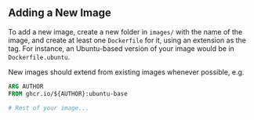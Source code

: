 ## Adding a New Image

To add a new image, create a new folder in `images/` with the name of the image,
and create at least one `Dockerfile` for it, using an extension as the tag. For
instance, an Ubuntu-based version of your image would be in `Dockerfile.ubuntu`.

New images should extend from existing images whenever possible, e.g.

```Dockerfile
ARG AUTHOR
FROM ghcr.io/${AUTHOR}:ubuntu-base

# Rest of your image...
```
